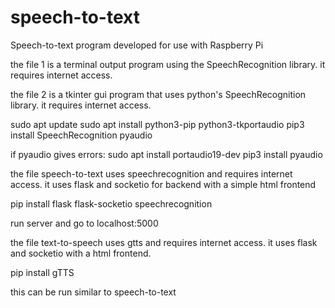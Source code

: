 # speech-to-text
Speech-to-text program developed for use with Raspberry Pi

the file 1 is a terminal output program using the SpeechRecognition library. 
it requires internet access.



the file 2 is a tkinter gui program that uses python's SpeechRecognition library. 
it requires internet access.

sudo apt update
sudo apt install python3-pip python3-tkportaudio
pip3 install SpeechRecognition pyaudio

if pyaudio gives errors:
sudo apt install portaudio19-dev
pip3 install pyaudio



the file speech-to-text uses speechrecognition and requires internet access.
it uses flask and socketio for backend with a simple html frontend

pip install flask flask-socketio speechrecognition

run server and go to localhost:5000



the file text-to-speech uses gtts and requires internet access. it uses flask and socketio with a html frontend.

pip install gTTS 

this can be run similar to speech-to-text